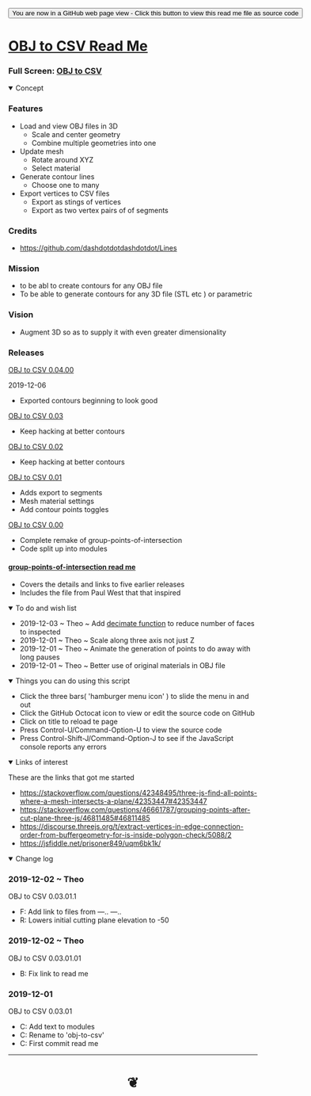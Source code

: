 <span style=display:none; >[You are now in a GitHub source code view - click this link to view Read Me file as a web page]( https://jaanga.github.io/demo/doug-d/obj-to-csv/readme.html "View file as a web page." ) </span>


<div><input type=button onclick="window.location.href='https://github.com/jaanga/jaanga.github.io/tree/master/demo/doug-d/obj-to-csv/README.md'";
value='You are now in a GitHub web page view - Click this button to view this read me file as source code' ></div>


# [OBJ to CSV Read Me]( #demo/doug-d/obj-to-csv/README.md )

<!--
<iframe src=https://jaanga.github.io/demo/doug-d/obj-to-csv/ width=100% height=500px >Iframes are not viewable in GitHub source code view</iframe>
_basic-html.html_
-->

### Full Screen: [OBJ to CSV]( https://jaanga.github.io/demo/doug-d/obj-to-csv/ )


<details open >
<summary>Concept</summary>

### Features

- Load and view OBJ files in 3D
	- Scale and center geometry
	- Combine multiple geometries into one
- Update mesh
	- Rotate around XYZ
	- Select material
- Generate contour lines
	- Choose one to many
- Export vertices to CSV files
	- Export as stings of vertices
	- Export as two vertex pairs of of segments

### Credits

* https://github.com/dashdotdotdashdotdot/Lines

### Mission

* to be abl to create contours for any OBJ file
* To be able to generate contours for any 3D file (STL etc ) or parametric

### Vision

* Augment 3D so as to supply it with even greater dimensionality

### Releases

[OBJ to CSV 0.04.00 ]( v-0-04/get-contours-from-objects.html )

2019-12-06

* Exported contours beginning to look good


[OBJ to CSV 0.03 ]( v-0-03/get-contours-from-objects.html )

* Keep hacking at better contours

[OBJ to CSV 0.02 ]( v-0-02/get-contours-from-objects.html )

* Keep hacking at better contours

[OBJ to CSV 0.01 ]( v-0-01/get-contours-from-objects.html )

* Adds export to segments
* Mesh material settings
* Add contour points toggles


[OBJ to CSV 0.00 ]( v-0-00/get-contours-from-objects.html )

* Complete remake of group-points-of-intersection
* Code split up into modules



#### [group-points-of-intersection read me]( https://jaanga.github.io/demo/doug-d/obj-to-csv/group-points-of-intersection/readme.html )

* Covers the details and links to five earlier releases
* Includes the file from Paul West that that inspired


</details>

<details open >
<summary>To do and wish list </summary>

* 2019-12-03 ~ Theo ~ Add [decimate function]( https://threejs.org/examples/webgl_modifier_simplifier.html ) to reduce number of faces to inspected
* 2019-12-01 ~ Theo ~ Scale along three axis not just Z
* 2019-12-01 ~ Theo ~ Animate the generation of points to do away with long pauses
* 2019-12-01 ~ Theo ~ Better use of original materials in OBJ file


</details>

<details open >
<summary> Things you can do using this script</summary>

* Click the three bars( 'hamburger menu icon' ) to slide the menu in and out
* Click the GitHub Octocat icon to view or edit the source code on GitHub
* Click on title to reload te page
* Press Control-U/Command-Option-U to view the source code
* Press Control-Shift-J/Command-Option-J to see if the JavaScript console reports any errors

</details>

<details open >
<summary>Links of interest</summary>

These are the links that got me started

* https://stackoverflow.com/questions/42348495/three-js-find-all-points-where-a-mesh-intersects-a-plane/42353447#42353447
* https://stackoverflow.com/questions/46661787/grouping-points-after-cut-plane-three-js/46811485#46811485
* https://discourse.threejs.org/t/extract-vertices-in-edge-connection-order-from-buffergeometry-for-is-inside-polygon-check/5088/2
* https://jsfiddle.net/prisoner849/uqm6bk1k/

</details>

<details open >
<summary>Change log </summary>

### 2019-12-02 ~ Theo

OBJ to CSV 0.03.01.1

* F: Add link to files from &mdash;.. &mdash;..
* R: Lowers initial cutting plane elevation to -50


### 2019-12-02 ~ Theo

OBJ to CSV 0.03.01.01

* B: Fix link to read me

### 2019-12-01

OBJ to CSV 0.03.01

* C: Add text to modules
* C: Rename to 'obj-to-csv'
* C: First commit read me

</details>

***

# <center title="hello!" ><a href=javascript:window.scrollTo(0,0); style=text-decoration:none; > ❦ </a></center>
